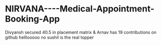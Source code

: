 # NIRVANA----Medical-Appointment-Booking-App 
Divyansh secured 40.5 in placement matrix & Arnav has 19 contributions on github helllooooo
no sushil is the real topper
